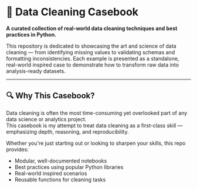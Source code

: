 # 🧹 Data Cleaning Casebook

**A curated collection of real-world data cleaning techniques and best practices in Python.**

This repository is dedicated to showcasing the art and science of data cleaning — from identifying missing values to validating schemas and formatting inconsistencies. 
Each example is presented as a standalone, real-world inspired case to demonstrate how to transform raw data into analysis-ready datasets.

---

## 🔍 Why This Casebook?

Data cleaning is often the most time-consuming yet overlooked part of any data science or analytics project.  
This casebook is my attempt to treat data cleaning as a first-class skill — emphasizing depth, reasoning, and reproducibility.

Whether you're just starting out or looking to sharpen your skills, this repo provides:
- Modular, well-documented notebooks
- Best practices using popular Python libraries
- Real-world inspired scenarios
- Reusable functions for cleaning tasks

